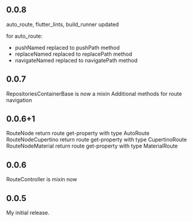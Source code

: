 ## 0.0.8
auto_route, flutter_lints, build_runner updated

for auto_route:
- pushNamed replaced to pushPath method
- replaceNamed replaced to replacePath method
- navigateNamed replaced to navigatePath method

## 0.0.7
RepositoriesContainerBase is now a mixin
Additional methods for route navigation

## 0.0.6+1
RouteNode return route get-property with type AutoRoute
RouteNodeCupertino return route get-property with type CupertinoRoute
RouteNodeMaterial return route get-property with type MaterialRoute

## 0.0.6
RouteController is mixin now

## 0.0.5
My initial release.
